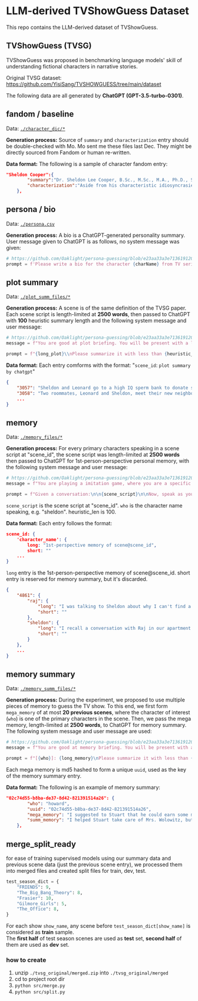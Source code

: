 # LLM-derived TVShowGuess Dataset

This repo contains the LLM-derived dataset of TVShowGuess.

## TVShowGuess (TVSG)

TVShowGuess was proposed in benchmarking language models' skill of understanding fictional characters in narrative stories.

Original TVSG dataset: <https://github.com/YisiSang/TVSHOWGUESS/tree/main/dataset>

The following data are all generated by **ChatGPT (GPT-3.5-turbo-0301)**.

## fandom / baseline

Data: [`./character_dic/*`](./character_dic)

**Generation process:**
Source of `summary` and `characterization` entry should be double-checked with Mo. Mo sent me these files last Dec. They might be directly sourced from Fandom or human re-written.

**Data format:**
The following is a sample of character fandom entry:

```json
"Sheldon Cooper":{
        "summary":"Dr. Sheldon Lee Cooper, B.Sc., M.Sc., M.A., Ph.D., Sc.D., is a pathetic Caltech theoretical physicist. Next to his best friend Leonard Hofstadter, he’s the main protagonist of The Big Bang Theory and the titular protagonist of Young Sheldon ...",
        "characterization":"Aside from his characteristic idiosyncrasies, unpragmatic obsessions and extreme narcissism, Sheldon believes humans are illogical and attempts to be logical himself. [Even though, in reality, he's actually significantly more illogical than most people in so many ways (i.e.; fear of change, fear of birds, expecting others to change for him, throwing childish tantrums, being immature etc.)] He frequently states that he possesses an eidetic memory although the correct term for this type of recall is hyperthymesia (highly superior autobiographical memory) He also states that he has an IQ of 187, though he claims his IQ cannot be accurately measured by normal tests (further confirming his egotism). Sheldon has a ..."
    },
```

## persona / bio

Data: [`./persona.csv`](./persona.csv)

**Generation process:**
A bio is a ChatGPT-generated personality summary. User message given to ChatGPT is as follows, no system message was given:

```python
# https://github.com/Oaklight/persona-guessing/blob/e23aa33a3e713619120ea443af88799c17f03ad9/src/bio.py#L9
prompt = f'Please write a bio for the character {charName} from TV series "{showName}" in one paragraph'
```

## plot summary

Data: [`./plot_summ_files/*`](./plot_summ_files)

**Generation process:**
A scene is of the same definition of the TVSG paper.
Each scene script is length-limited at **2500 words**, then passed to ChatGPT with **100** heuristic summary length and the following system message and user message:

```python
# https://github.com/Oaklight/persona-guessing/blob/e23aa33a3e713619120ea443af88799c17f03ad9/src/plotsumm.py#L52
message = f"You are good at plot briefing. You will be present with a long plot script. Please summarize the given plot with less than {heuristic_len} words."

prompt = f"{long_plot}\\nPlease summarize it with less than {heuristic_len} words:"
```

**Data format:**
Each entry comforms with the format: "`scene_id`: `plot summary by chatgpt`"

```json
{
    "3057": "Sheldon and Leonard go to a high IQ sperm bank to donate sperm for extra money, but Sheldon backs out at the last minute, feeling guilty about potentially committing genetic fraud. They leave without donating.",
    "3058": "Two roommates, Leonard and Sheldon, meet their new neighbor, Penny. Leonard is immediately interested in her and invites her over for lunch. Sheldon protests, but they eventually agree to have her over. During the invitation, Sheldon struggles with social cues and inappropriately mentions bowel movements. The scene ends with Penny accepting the invitation and asking what they do for fun.The plot involves a man who discovers a lucrative business opportunity by performing a sexual act for money, which he continues to do in secret until the credits roll.",
    ...
}
```

## memory

Data: [`./memory_files/*`](./memory_files)

**Generation process:**
For every primary characters speaking in a scene script at "scene_id", the scene script was length-limited at **2500 words** then passed to ChatGPT for 1st-person-perspective personal memory, with the following system message and user message:

```python
# https://github.com/Oaklight/persona-guessing/blob/e23aa33a3e713619120ea443af88799c17f03ad9/src/memory.py#L95
message = f"You are playing a imitation game, where you are a specific person and try to concisely reiterate a conversation"

prompt = f"Given a conversation:\n\n{scene_script}\n\nNow, speak as you are {who}, describing in first-person perspective of what you experienced, with no more than {heuristic_len} words."
```

`scene_script` is the scene script at "scene_id". `who` is the character name speaking, e.g. "sheldon". heuristic_len is 100.

**Data format:**
Each entry follows the format:

```json
scene_id: {
    'character_name': {
        long: "1st-perspective memory of scene@scene_id",
        short: ""
    ...
}
```

`long` entry is the 1st-person-perspective memory of scene@scene_id. short entry is reserved for memory summary, but it's discarded.

```json
{
    "4861": {
        "raj": {
            "long": "I was talking to Sheldon about why I can't find a woman to be with. He suggested my fear of being alone is the problem. We also talked about my dating history, including a threesome with a Sailor Moon fan. Sheldon jokingly suggested chemical castration before we said goodnight.",
            "short": ""
        },
        "sheldon": {
            "long": "I recall a conversation with Raj in our apartment where he expressed his frustration with women not wanting to be with him. I suggested that his inability to be alone might be the issue, and he mentioned having had dates with eleven women, including a threesome with Howard and a Sailor Moon cosplayer. I hinted at chemical castration, but he decided to work on his fear of being alone instead.",
            "short": ""
        }
    },
    ...
}
```

## memory summary

Data: [`./memory_summ_files/*`](./memory_summ_files)

**Generation process:**
During the experiment, we proposed to use multiple pieces of memory to guess the TV show. To this end, we first form `mega_memory` of at most **20 previous scenes**, where the character of interest (`who`) is one of the primary characters in the scene. Then, we pass the mega memory, length-limited at **2500 words**, to ChatGPT for memory summary. The following system message and user message are used:

```python
# https://github.com/Oaklight/persona-guessing/blob/e23aa33a3e713619120ea443af88799c17f03ad9/src/memory.py#L281
message = f"You are good at memory briefing. You will be present with a recent memory from someone. Please summarize the given memory with less than {heuristic_len} words, in the first-person perspective."

prompt = f"[{who}]: {long_memory}\nPlease summarize it with less than {heuristic_len} words:"
```

Each mega memory is md5 hashed to form a unique `uuid`, used as the key of the memory summary entry.

**Data format:**
The following is an example of memory summary:

```json
"02c74d55-b8ba-de37-8d42-821391514a26": {
        "who": "howard",
        "uuid": "02c74d55-b8ba-de37-8d42-821391514a26",
        "mega_memory": "I suggested to Stuart that he could earn some money by getting humiliated verbally. Raj was going to let Stuart stay the night but has to cancel with Emily. Stuart also complained about everyone sounding like insurance companies, police, firemen or therapists.\nI helped Stu take care of Mrs Wolowitz and we're leaving now. Stu loves her and even calls her Debbie. Something feels weird about it but I'm not sure why.\nRaj thanked me for the ride, joking about the car windows. I teased him back, but then we realized I wasn't taking him to work. I explained my mom's situation with Stuart, and Raj made a joke. Inside, Stuart and my mom were together, which surprised me. I confronted Stuart about not telling me, and we argued. Raj mentioned communication, we left. In the car, we discussed Stuart living with my mom, debated, made a joke, and I called my mom. Later, tension with Stuart, and I felt frustrated.\nSo, Sheldon brought up Stalin trying to make supersoldiers with gorillas, and we all had some interesting animal suggestions. Then, Bernardette was trying to push Penny to study for her new job, but Penny wasn't having it. Oh, and there was some awkwardness.\nRaj was trying to come up with a cute couple's nickname, while Sheldon didn't enjoy being made to teach a class, despite Leonard pointing out its advantages.\nI remember trying to convince Sheldon that I was smart enough to take his graduate-level physics class, but he kept throwing difficult questions at me. Raj was there with cookies and Leonard and Howard were watching.\nSheldon and I were in a classroom, about to start a class. I told him that if he intends to make this class difficult, I'm out. If not, I'm willing to give it a shot. He agreed, and we began with the Brachistochrone problem and Euler-Lagrange theorems. Sheldon teased me when I got stumped, but then said he'd grade on a curve. I started singing when I realized he wasn't a good teacher, and even made a spitball to shoot at him. Accidentally hit him in the mouth with it.\nI argued with Sheldon about dropping his class and violating the sanctity of his mouth. We quizzed each other on technicalities; I gave him a hard time, but he managed to keep up.",
        "summ_memory": "I helped Stuart take care of Mrs. Wolowitz, but felt weird about their close relationship. Raj and I got into a mix-up with the car ride, leading to an argument with Stuart. Sheldon brought up an interesting topic about gorillas and supersoldiers. There was tension between Penny and Bernadette about studying for a new job. Sheldon didn't enjoy teaching a class, but I tried convincing him to let me join. We ended up arguing, and I accidentally hit him with a spitball. Despite the conflict, we quizzed each other and he kept up."
    },
```

## merge_split_ready

for ease of training supervised models using our summary data and previous scene data (just the previous scene entry), we processed them into merged files and created split files for train, dev, test.

```python
test_season_dict = {
    "FRIENDS": 9,
    "The_Big_Bang_Theory": 8,
    "Frasier": 10,
    "Gilmore_Girls": 5,
    "The_Office": 8,
}
```
For each show `show_name`, any scene before `test_season_dict[show_name]` is considered as **train** sample. <br>
The **first half** of test season scenes are used as **test** set, **second half** of them are used as **dev** set.

### how to create
1. unzip `./tvsg_original/merged.zip` into `./tvsg_original/merged`
2. cd to project root dir
3. `python src/merge.py`
4. `python src/split.py`